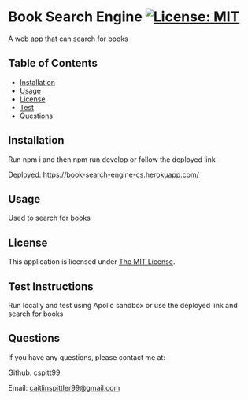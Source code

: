 # Book Search Engine [![License: MIT](https://img.shields.io/badge/License-MIT-yellow.svg)](https://opensource.org/licenses/MIT)

A web app that can search for books

## Table of Contents
- [Installation](#Installation)
- [Usage](#Usage)
- [License](#License)
- [Test](#Test)
- [Questions](#Questions)


## Installation
  Run npm i and then npm run develop or follow the deployed link

Deployed: https://book-search-engine-cs.herokuapp.com/

## Usage
  Used to search for books

## License
  This application is licensed under [The MIT License](https://opensource.org/licenses/MIT).

## Test Instructions
  Run locally and test using Apollo sandbox or use the deployed link and search for books

## Questions
  If you have any questions, please contact me at:

  Github: [cspitt99](https://github.com/cspitt99)

  Email: [caitlinspittler99@gmail.com](mailto:caitlinspittler99@gmail.com)
